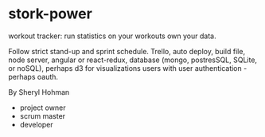 # stork-power
workout tracker: 
run statistics on your workouts 
own your data. 
  
Follow strict stand-up and sprint schedule.
Trello, 
auto deploy, 
build file, 
node server, 
angular or react-redux, 
database (mongo, postresSQL, SQLite, or noSQL), 
perhaps d3 for visualizations 
users with user authentication - perhaps oauth.
  
By Sheryl Hohman 
- project owner 
- scrum master 
- developer 

